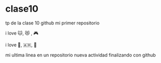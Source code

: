 # clase10
tp de la clase 10 github
mi primer repositorio

i love 🐱, 😻 , 🎮

i love 🧉, 🇦🇷, 🍎

mi ultima linea en un repositorio
nueva actividad
finalizando con github
